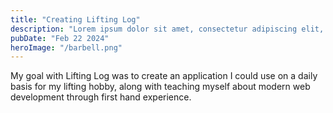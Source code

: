 ```yaml
---
title: "Creating Lifting Log"
description: "Lorem ipsum dolor sit amet, consectetur adipiscing elit, sed do eiusmod tempor incididunt ut labore et dolore magna aliqua."
pubDate: "Feb 22 2024"
heroImage: "/barbell.png"
---
```


My goal with Lifting Log was to create an application I could use on a daily basis for my lifting hobby, along with teaching myself about modern web development through first hand experience.